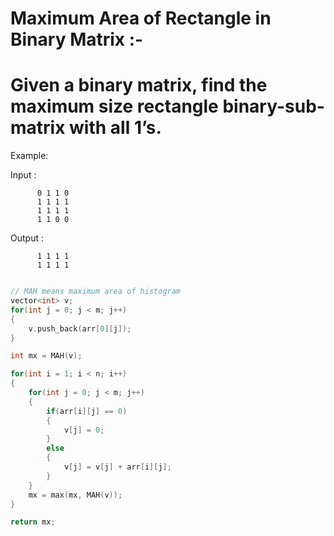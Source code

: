 # Maximum Area of Rectangle in Binary Matrix :-

# Given a binary matrix, find the maximum size rectangle binary-sub-matrix with all 1’s.

Example:

Input :   

          0 1 1 0
          1 1 1 1
          1 1 1 1
          1 1 0 0

Output :  

          1 1 1 1
          1 1 1 1

```cpp

// MAH means maximum area of histogram
vector<int> v;
for(int j = 0; j < m; j++)
{
    v.push_back(arr[0][j]);
}

int mx = MAH(v);

for(int i = 1; i < n; i++)
{
    for(int j = 0; j < m; j++)
    {
        if(arr[i][j] == 0)
        {
            v[j] = 0;
        }
        else
        {
            v[j] = v[j] + arr[i][j];
        }
    }
    mx = max(mx, MAH(v));
}

return mx;

```